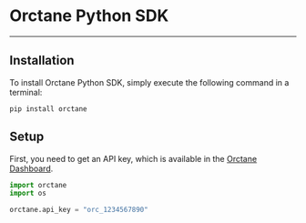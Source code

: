 # Orctane Python SDK

---

## Installation

To install Orctane Python SDK, simply execute the following command in a terminal:

```
pip install orctane
```


## Setup

First, you need to get an API key, which is available in the [Orctane Dashboard](https://orctane.com).

```py
import orctane
import os

orctane.api_key = "orc_1234567890"
```
